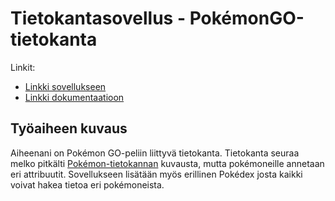 # Tietokantasovellus - PokémonGO-tietokanta
Linkit:

* [Linkki sovellukseen](http://vupavupa.users.cs.helsinki.fi/PokemonGO/)
* [Linkki dokumentaatioon](https://github.com/Echoes13/Tsoha-Bootstrap/blob/master/doc/dokumentaatio.pdf)

## Työaiheen kuvaus

Aiheenani on Pokémon GO-peliin liittyvä tietokanta. Tietokanta seuraa melko pitkälti [Pokémon-tietokannan](http://advancedkittenry.github.io/suunnittelu_ja_tyoymparisto/aiheet/Pokemon-kanta.html) kuvausta, mutta pokémoneille annetaan eri attribuutit. Sovellukseen lisätään myös erillinen Pokédex josta kaikki voivat hakea tietoa eri pokémoneista.
